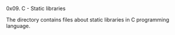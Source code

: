 0x09. C - Static libraries

The directory contains files about static libraries in C programming language.
